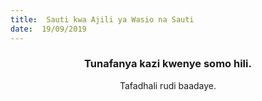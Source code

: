 ```yaml
---
title:  Sauti kwa Ajili ya Wasio na Sauti
date:  19/09/2019
---
```


### <center>Tunafanya kazi kwenye somo hili.</center>
<center>Tafadhali   rudi baadaye.</center>